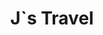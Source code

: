 ---
layout: category
title: J`s Travel
subject: Travel
category: travel
cover: '../assets/images/category-cover/travel.jpeg'
class: 'home-template'
---